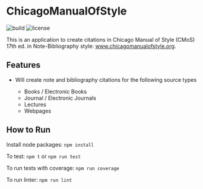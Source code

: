 # ChicagoManualOfStyle

![build](https://img.shields.io/github/workflow/status/SoorajModi/ChicagoManualOfStyle/Main)
![license](https://img.shields.io/badge/license-GNU_V2-brightgreen)

This is an application to create citations in Chicago Manual of Style (CMoS) 17th ed. in Note-Bibliography style: www.chicagomanualofstyle.org.

## Features

- Will create note and bibliography citations for the following source types

    - Books / Electronic Books
    - Journal / Electronic Journals
    - Lectures
    - Webpages

## How to Run

Install node packages: `npm install`

To test: `npm t` or `npm run test`

To run tests with coverage: `npm run coverage`

To run linter: `npm run lint`
